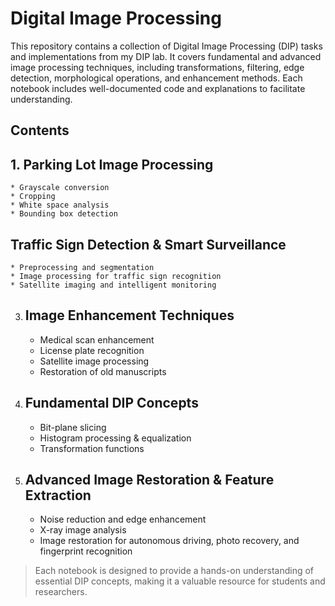 # **Digital Image Processing**
This repository contains a collection of Digital Image Processing (DIP) tasks and implementations from my DIP lab. It covers fundamental and advanced image processing techniques, including transformations, filtering, edge detection, morphological operations, and enhancement methods. Each notebook includes well-documented code and explanations to facilitate understanding.

## **Contents**
## 1.  Parking Lot Image Processing
    * Grayscale conversion
    * Cropping
    * White space analysis
    * Bounding box detection
## Traffic Sign Detection & Smart Surveillance
    * Preprocessing and segmentation
    * Image processing for traffic sign recognition
    * Satellite imaging and intelligent monitoring
3. ## Image Enhancement Techniques
    * Medical scan enhancement
    * License plate recognition
    * Satellite image processing
    * Restoration of old manuscripts
4. ## Fundamental DIP Concepts
    * Bit-plane slicing
    * Histogram processing & equalization
    * Transformation functions
5. ## Advanced Image Restoration & Feature Extraction
    * Noise reduction and edge enhancement
    * X-ray image analysis
    * Image restoration for autonomous driving, photo recovery, and fingerprint recognition
> Each notebook is designed to provide a hands-on understanding of essential DIP concepts, making it a valuable resource for students and researchers.
